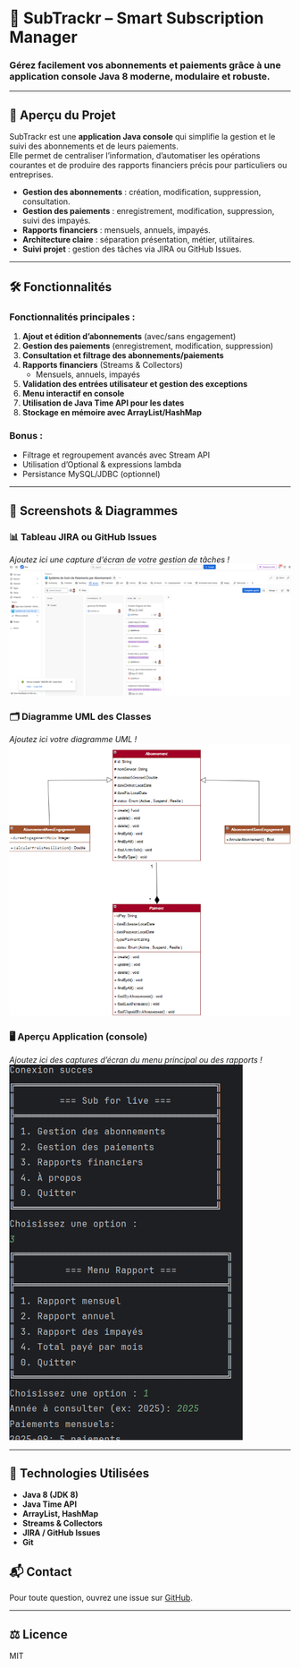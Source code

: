 # 📅 SubTrackr – Smart Subscription Manager

### Gérez facilement vos abonnements et paiements grâce à une application console Java 8 moderne, modulaire et robuste.

---

## 🌟 Aperçu du Projet

SubTrackr est une **application Java console** qui simplifie la gestion et le suivi des abonnements et de leurs paiements.  
Elle permet de centraliser l’information, d’automatiser les opérations courantes et de produire des rapports financiers précis pour particuliers ou entreprises.

- **Gestion des abonnements** : création, modification, suppression, consultation.
- **Gestion des paiements** : enregistrement, modification, suppression, suivi des impayés.
- **Rapports financiers** : mensuels, annuels, impayés.
- **Architecture claire** : séparation présentation, métier, utilitaires.
- **Suivi projet** : gestion des tâches via JIRA ou GitHub Issues.

---

## 🛠️ Fonctionnalités

### Fonctionnalités principales :
1. **Ajout et édition d’abonnements** (avec/sans engagement)
2. **Gestion des paiements** (enregistrement, modification, suppression)
3. **Consultation et filtrage des abonnements/paiements**
4. **Rapports financiers** (Streams & Collectors)
    - Mensuels, annuels, impayés
5. **Validation des entrées utilisateur et gestion des exceptions**
6. **Menu interactif en console**
7. **Utilisation de Java Time API pour les dates**
8. **Stockage en mémoire avec ArrayList/HashMap**

### Bonus :
- Filtrage et regroupement avancés avec Stream API
- Utilisation d’Optional & expressions lambda
- Persistance MySQL/JDBC (optionnel)

---

## 📸 Screenshots & Diagrammes

### 📊 Tableau JIRA ou GitHub Issues
*Ajoutez ici une capture d’écran de votre gestion de tâches !*  
![JIRA Screenshot](docs/jira.png)

### 🗂️ Diagramme UML des Classes
*Ajoutez ici votre diagramme UML !*  
![Diagramme de Classe](docs/diagram.png)

### 🖥️ Aperçu Application (console)
*Ajoutez ici des captures d’écran du menu principal ou des rapports !*  
![Aperçu Application](docs/Menu.png)

---

## 🚀 Technologies Utilisées

- **Java 8 (JDK 8)**
- **Java Time API**
- **ArrayList, HashMap**
- **Streams & Collectors**
- **JIRA / GitHub Issues**
- **Git**

## 📬 Contact

Pour toute question, ouvrez une issue sur [GitHub](https://github.com/Mahjoubech/Bank-account-management/issues).

---

## ⚖️ Licence

MIT